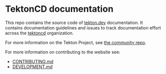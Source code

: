 # TektonCD documentation

This repo contains the source code of [tekton.dev](https://tekton.dev) documentation.
It contains documentation guidelines and issues to track documentation effort across
the [tektoncd](https://github.com/tektoncd) organization.

For more information on the Tekton Project, see
[the community repo](https://github.com/tektoncd/community).

For more information on contributing to the website see:

* [CONTRIBUTING.md](CONTRIBUTING.md)
* [DEVELOPMENT.md](DEVELOPMENT.md)
